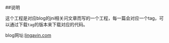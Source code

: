 ##说明

这个工程是对应blog的jni相关问文章而写的一个工程，每一篇会对应一个tag，可以通过下载`tag`的版本来下载对应的代码。

blog网址:[lingavin.com][1]

[1]: http://lingavin.com
